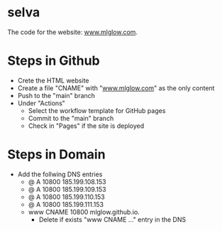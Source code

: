 # selva
The code for the website: www.mlglow.com. 

# Steps in Github
* Crete the HTML website 
* Create a file "CNAME" with "www.mlglow.com" as the only content
* Push to the "main" branch
* Under "Actions"
  - Select the workflow template for GitHub pages
  - Commit to the "main" branch
  - Check in "Pages" if the site is deployed
  
# Steps in Domain
* Add the follwing DNS entries
  - @	A	10800	185.199.108.153	
  - @	A	10800	185.199.109.153	
  - @	A	10800	185.199.110.153	
  - @	A	10800	185.199.111.153
  - www	CNAME	10800	mlglow.github.io.
    - Delete if exists "www CNAME ..." entry in the DNS
